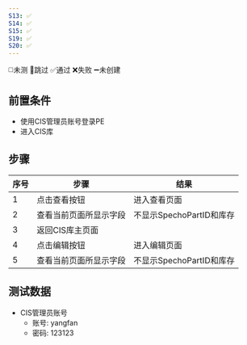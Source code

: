 ```yaml
---
S13: ✅
S14: ✅
S15: ✅
S19: ✅
S20: ✅
---
```

◻️未测    🚫跳过     ✅通过    ❌失败     ➖未创建

## 前置条件

- 使用CIS管理员账号登录PE
- 进入CIS库

## 步骤

| 序号  | 步骤          | 结果                 |
| --- | ----------- | ------------------ |
| 1   | 点击查看按钮      | 进入查看页面             |
| 2   | 查看当前页面所显示字段 | 不显示SpechoPartID和库存 |
| 3   | 返回CIS库主页面   |                    |
| 4   | 点击编辑按钮      | 进入编辑页面             |
| 5   | 查看当前页面所显示字段 | 不显示SpechoPartID和库存 |

## 测试数据

- CIS管理员账号
	- 账号: yangfan
	- 密码: 123123
